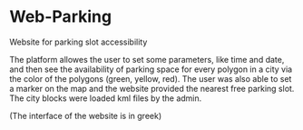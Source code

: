 # Web-Parking
Website for parking slot accessibility

The platform allowes the user to set some parameters, like time and date, and then see the availability of parking space for every polygon in a city via the color of the polygons (green, yellow, red). The user was also able to set a marker on the map and the website provided the nearest free parking slot. The city blocks were loaded kml files by the admin.

(The interface of the website is in greek)
